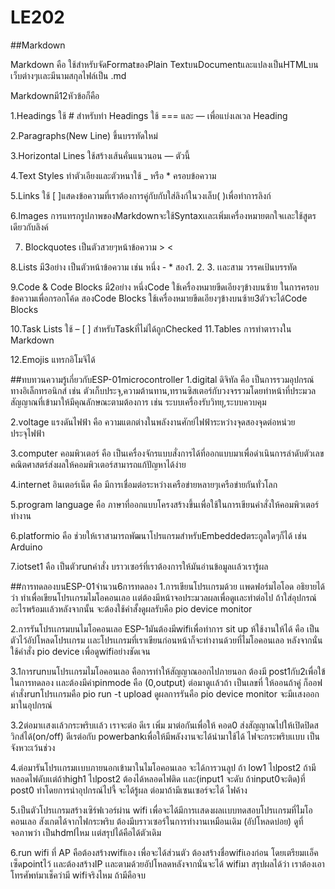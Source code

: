 # LE202



##Markdown

Markdown คือ ใช้สำหรับจัดFormatของPlain TextบนDocumentและแปลงเป็นHTMLบนเว็บต่างๆเเละมีนามสกุลไฟล์เป็น .md

Markdownมี12หัวข้อก็คือ

1.Headings
ใช้ # สำหรับทำ Headings
ใช้ === และ — เพื่อแบ่งเลเวล Heading

2.Paragraphs(New Line)
ขึ้นบรรทัดใหม่

3.Horizontal Lines
ใช้สร้างเส้นคั่นแนวนอน — ตัวนี้

4.Text Styles
ทำตัวเอียงและตัวหนาใช้ _ หรือ * ครอบข้อความ

5.Links
ใช้ [ ]แสดงข้อความที่เราต้องการคู่กับกับใส่ลิงก์ในวงเล็บ( )เพื่อทำการลิงก์

6.Images
การแทรกรูปภาพของMarkdownจะใช้Syntaxเเละเพิ่มเครื่องหมายตกใจเเละใช้สูตรเดียวกับลิงค์

7. Blockquotes
เป็นตัวสวยๆหน้าข้อความ > <

8.Lists มี3อย่าง
เป็นตัวหน้าข้อความ เช่น หนึ่ง - * 
สอง1. 2. 3. 
เเละสาม วรรคเป้นบรรทัด

9.Code & Code Blocks มี2อย่าง
หนึ่งCode
ใช้เครื่องหมายขีดเอียงๆข้างบนซ้าย ในการครอบข้อความเพื่อกรอกโค้ด
สองCode Blocks
ใช้เครื่องหมายขีดเอียงๆข้างบนซ้าย3ตัวจะได้Code Blocks

10.Task Lists
ใช้ – [ ] สำหรับTaskที่ไม่ได้ถูกChecked
11.Tables
การทำตารางใน Markdown

12.Emojis
แทรกอิโมจิได้



##ทบทวนความรู้เกี่ยวกับESP-01microcontroller
1.digital ดิจิทัล คือ เป็นการรวมอุปกรณ์ทางอิเล็กทรอนิกส์ เช่น ตัวเก็บประจุ,ความต้านทาน,ทรานซิสเตอร์กับวงจรรวมโดยทำหน้าที่ประมวลสัญญาณที่เข้ามาให้มีคุณลักษณะตามต้องการ เช่น ระบบเครื่องรับวิทยุ,ระบบควบคุม

2.voltage แรงดันไฟฟ้า คือ ความแตกต่างในพลังงานศักย์ไฟฟ้าระหว่างจุดสองจุดต่อหน่วยประจุไฟฟ้า

3.computer คอมพิวเตอร์ คือ เป็นเครื่องจักรแบบสั่งการได้ที่ออกแบบมาเพื่อดำเนินการลำดับตัวเลขคณิตศาสตร์ส่งผลให้คอมพิวเตอร์สามารถแก้ปัญหาได้ง่าย

4.internet อินเตอร์เน็ต คือ มีการเชื่อมต่อระหว่างเครือข่ายหลายๆเครือข่ายกันทั่วโลก

5.program language  คือ ภาษาที่ออกแบบโครงสร้างขึ้นเพื่อใช้ในการเขียนคำสั่งให้คอมพิวเตอร์ทำงาน

6.platformio คือ ช่วยให้เราสามารถพัฒนาโปรแกรมสําหรับEmbeddedตระกูลใดๆก็ได้ เช่น Arduino

7.iotset1 คือ เป็นตัวrunคำสั่ง บราวเซอร์ที่เราต้องการให้มันอ่านข้อมูลเเล้วเรารู้ผล




##การทดลองบนESP-01จำนวน6การทดลอง
1.การเขียนโปรเเกรมด้วย เเพดฟอร์มไอโอด อธิยายได้ว่า ทำเพื่อเขียนโปรเเกรมไมโอคอนเลอ เเต่ต้องมีหน้าจอประมวลผลเพื่อดูเเละทำต่อไป ถ้าใส่อุปกรณ์อะไรพร้อมเเล้วหลังจากนั้น จะต้องใช้คำสั้งดูผลรับคือ pio device monitor

2.การรันโปรเเกรมบนไมโอคอนเลอ ESP-1มันต้องมีwifiเพื่อทำการ sit up ห้ใช้งานให้ได้ คือ เป็นตัวไว้อัปโหลดโปรเเกรม เเละโปรเเกรมที่เราเขียนก่อนหน้าก็จะทำงานด้วยที่ไมโอคอนเลอ หลังจากนั่นใช้คำสั่ง pio device เพื่อดูwifiอย่างชัดเจน

3.1การrunบนโปรเเกรมไมโอคอนเลอ คือการทำให้สัญญาณออกไปภายนอก ต้องมี post1กับ2เพื่อใข้ในการทดลอง เเละต้องมีค่าpinmode คือ (0,output) ต่อมาดูเเล้วถ้า เป็นเลขที่ ให้ออนถ้าคู่ ก็ออฟ คำสั่งrunโปรเเกรมคือ pio run -t upload ดูผลการรันคือ pio device monitor จะมีเเสงออกมาในอุปกรณ์

3.2ต่อมาเเสงเเล้วกระพริบเเล้ว เราจะต่อ ดีเร เพิ่ม มาต่อกันเพื่อให้ คอด0 ส่งสัญญาณไปให้เปิดปิดสวิกส์ได้(on/off) ดีเรต่อกับ powerbankเพื่อให้มีพลังงานจะได้นำมาใช้ได้ ไฟจะกระพริบเเบบ เป็นจังหวะเว้นช่วง

4.ต่อมารันโปรเเกรมเเบบภายนอกเข้ามาในไมโอคอนเลอ จะได้การวนลูป ถ้า low1 ไปpost2 ถ้ามีหลอดไฟดับเเต่ถ้าhigh1 ไปpost2 ต้องได้หลอดไฟติด เเละ(input1 จะดับ ถ้าinput0จะติด)ที่ post0 ทำโดยการนำอุปกรณ์ไปจี้ จะได้รู้ผล ต่อมาถ้ามีเซนเซอร์จะได้ ไฟค้าง

5.เป็นตัวโปรเเกรมสร้างเซิร์ฟเวอร์ผ่าน wifi เพื่อจะได้มีการเเสดงผลเเบบทดสอบโปรเเกรมที่ไมโอคอนเลอ สังเกตได้จากไฟกระพริบ ต้องมีบราวเซอร์ในการทำงานเหมือนเดิม (อัปโหลดบ่อย) ดูที่จอภาพว่า เป็นhdmlไหม เเต่สรุปได้คือได้ตัวเดิม

6.run wifi ที่ AP คือต้องสร้างwifiเอง เพื่อจะได้ส่วนตัว ต้องสร้างชื่อwifiเองก่อน โดยเตรียมเเอ็คเซ็ดpointไว้ เเละต้องสร้างIP เเละตามด้วยอัปโหลดหลังจากนั่นจะได้ wifiมา สรุปผลได้ว่า เราต้องเอาโทรศัพท์มาเช็คว่ามี wifiจริงไหม ถ้ามีคือจบ
